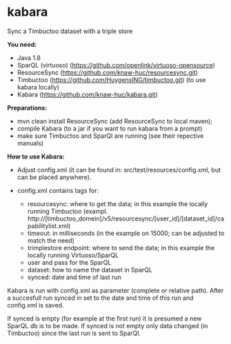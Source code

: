 # kabara
Sync a Timbuctoo dataset with a triple store

__You need:__
- Java 1.8
- SparQL (virtuoso) (https://github.com/openlink/virtuoso-opensource)
- ResourceSync (https://github.com/knaw-huc/resourcesync.git)
- Timbuctoo (https://github.com/HuygensING/timbuctoo.git) (to use kabara locally)
- Kabara (https://github.com/knaw-huc/kabara.git)

__Preparations:__
- mvn clean install ResourceSync (add ResourceSync to local maven);
- compile Kabara (to a jar if you want to run kabara from a prompt)
- make sure Timbuctoo and SparQl are running (see their repective manuals)

__How to use Kabara:__

- Adjust config.xml (it can be found in: src/test/resources/config.xml, but
  can be placed anywhere).

- config.xml  contains tags for:
   - resourcesync: where to get the data; in this example the locally running
    Timbuctoo (exampl. http://[timbuctoo_domein]/v5/resourcesync/[user_id]/[dataset_id]/capabilitylist.xml)
   - timeout: in milliseconds (in the example on 15000; can be adjusted to match the need)
   - trimplestore endpoint: where to send the data; in this example the locally
    running Virtuoso/SparQL
   - user and pass for the SparQL
   - dataset: how to name the dataset in SparQL
   - synced: date and time of last run

Kabara is run with config.xml as parameter (complete or relative path).
After a succesfull run synced in set to the date and time of this run and
config.xml is saved.

If synced is empty (for example at the first run) it is presumed a new SparQL
db is to be made. If synced is not empty only data changed (in Timbuctoo)
since the last run is sent to SparQl.
